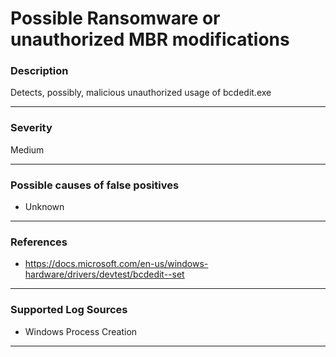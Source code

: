 # Possible Ransomware or unauthorized MBR modifications
### Description

Detects, possibly, malicious unauthorized usage of bcdedit.exe

-------------------
### Severity

Medium

-------------------
<!---
### Detailed Information

- Why is this alert triggered?
- What are the typical causes that generate this alert? (e.g. port scans, unusual file access activity, etc...)
- Which corroborating information should be looked up?
- Any supporting queries to get more information?
- Any supporting visualizations to get more information?

-------------------
--->
### Possible causes of false positives

- Unknown

-------------------
### References

- https://docs.microsoft.com/en-us/windows-hardware/drivers/devtest/bcdedit--set

-------------------
### Supported Log Sources

- Windows Process Creation

-------------------
